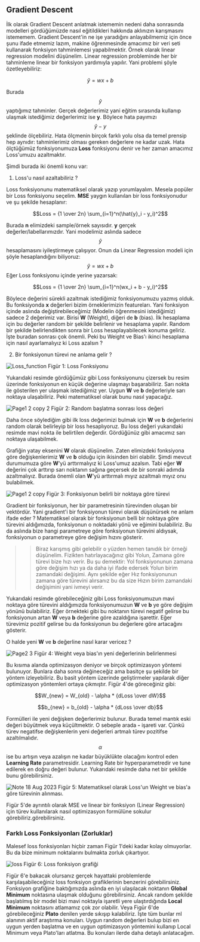 ## Gradient Descent

İlk olarak Gradient Descent anlatmak istememin nedeni daha sonrasında modelleri gördüğümüzde nasıl eğitildikleri hakkında aklınızın karışmasını istememem. Gradient Descent'in ne işe yaradığını anlayabilmemiz için önce şunu ifade etmemiz lazım, makine öğrenmesinde amacımız bir veri seti kullanarak fonksiyon tahminlemesi yapabilmektir. Örnek olarak linear regression modelini düşünelim. Linear regression probleminde her bir tahminleme linear bir fonksiyon yardımıyla yapılır. Yani problemi şöyle özetleyebiliriz:

$$\hat{y} = wx + b$$

Burada $$\hat{y}$$ yaptığımız tahminler. Gerçek değerlerimiz yani eğitim sırasında kullanıp ulaşmak istediğimiz değerlerimiz ise __y__. Böylece hata payımızı $$\hat{y}-y$$ şeklinde ölçebiliriz. Hata ölçmenin birçok farklı yolu olsa da temel prensip hep aynıdır: tahminlerimiz olması gereken değerlere ne kadar uzak. Hata ölçtüğümüz fonksiyonumuza __Loss__ fonksiyonu denir ve her zaman amacımız Loss'umuzu azaltmaktır. 

Şimdi burada iki önemli konu var:

1) Loss'u nasıl azaltabiliriz ?

Loss fonksiyonunu matematiksel olarak yazıp yorumlayalım. Mesela popüler bir Loss fonksiyonu seçelim. __MSE__ yaygın kullanılan bir loss fonksiyonudur ve şu şekilde hesaplanır:

$$Loss = {1 \over 2n} \sum_{i=1}^n(\hat{y}_i - y_i)^2$$

Burada __n__ elimizdeki sample/örnek sayısıdır. __y__ gerçek değerler/labellarımızdır. Yani modelimiz aslında sadece $$\hat{y}$$ hesaplamasını iyileştirmeye çalışıyor. Onun da Linear Regression modeli için şöyle hesaplandığını biliyoruz: $$\hat{y} = wx + b$$ Eğer Loss fonksiyonu içinde yerine yazarsak:

$$Loss = {1 \over 2n} \sum_{i=1}^n(wx_i + b - y_i)^2$$

Böylece değerini sürekli azaltmak istediğimiz fonksiyonumuzu yazmış olduk. Bu fonksiyonda __x__ değerleri bizim örneklerimizin featureları. Yani fonksiyon içinde aslında değiştirebileceğimiz (Modelin öğrenmesini istediğimiz) sadece 2 değerimiz var. Birisi __W__ (Weight), diğeri de __b__ (bias). İlk hesaplama için bu değerler random bir şekilde belirlenir ve hesaplama yapılır. Random bir şekilde belirlendikten sonra bir Loss hesaplayabilecek konuma geliriz. İşte buradan sonrası çok önemli. Peki bu Weight ve Bias'ı ikinci hesaplama için nasıl ayarlamalıyız ki Loss azalsın ?

2) Bir fonksiyonun türevi ne anlama gelir ?

![Loss_function](https://github.com/berkedilekoglu/machine-learning/assets/19657350/59b57f21-5e35-48ee-a660-c6bbfc469e9a)
Figür 1: Loss Fonksiyonu

Yukarıdaki resimde gördüğümüz gibi Loss fonksiyonunu çizersek bu resim üzerinde fonksiyonun en küçük değerine ulaşmayı başarabiliriz. Sarı nokta ile gösterilen yer ulaşmak istediğimiz yer. Uygun __W__ ve __b__ değerleriyle sarı noktaya ulaşabiliriz. Peki matematiksel olarak bunu nasıl yapacağız.

![Page1 2 copy 2](https://github.com/berkedilekoglu/machine-learning/assets/19657350/192b8770-0fd3-47a2-b221-011fb51b2f8b)
Figür 2: Random başlatma sonrası loss değeri

Daha önce söylediğim gibi ilk loss değerimizi bulmak için __W__ ve __b__ değerlerini random olarak belirleyip bir loss hesaplıyoruz. Bu loss değeri yukarıdaki resimde mavi nokta ile belirtilen değerdir. Gördüğünüz gibi amacımız sarı noktaya ulaşabilmek.

Grafiğin yatay eksenini __W__ olarak düşünelim. Zaten elimizdeki fonksiyona göre değişkenlerimiz __W__ ve __b__ olduğu için ikisinden biri olabilir. Şimdi mevcut durumumuza göre __W__'yü arttırmalıyız ki Loss'umuz azalsın. Tabi eğer __W__ değerini çok arttırıp sarı noktanın sağına geçersek de bir sonraki adımda azaltmalıyız. Burada önemli olan __W__'yü arttırmalı mıyız azaltmalı mıyız onu bulabilmek. 

![Page1 2 copy](https://github.com/berkedilekoglu/machine-learning/assets/19657350/a4c734fa-2f7a-4779-99d2-56decd68e834)
Figür 3: Fonksiyonun belirli bir noktaya göre türevi

Gradient bir fonksiyonun, her bir parametresinin türevinden oluşan bir vektördür. Yani gradient'i bir fonksiyonun türevi olarak düşünürsek ne anlam ifade eder ? Matematiksel olarak bir fonksiyonun belli bir noktaya göre türevini aldığımızda, fonksiyonun o noktadaki yönü ve eğimini bulabiliriz. Bu da aslında bize hangi parametreye göre fonksiyonun türevini aldıysak, fonksiyonun o parametreye göre değişim hızını gösterir. 

>> Biraz karışmış gibi gelebilir o yüzden hemen tanıdık bir örneği düşünelim. Fizikten hatırlayacağınız gibi Yolun, Zamana göre türevi bize hızı verir. Bu şu demektir: Yol fonksiyonunun zamana göre değişim hızı ya da daha iyi ifade edersek Yolun birim zamandaki değişimi. Aynı şekilde eğer Hız fonksiyonunun zamana göre türevini alırsanız bu da size Hızın birim zamandaki değişimini yani ivmeyi verir. 

Yukarıdaki resimde görebileceğiniz gibi Loss fonksiyonumuzun mavi noktaya göre türevini aldığımızda fonksiyonumuzun __W__ ve __b__ ye göre değişim yönünü bulabiliriz. Eğer örnekteki gibi bu noktanın türevi negatif gelirse bu fonksiyonun artan __W__ veya __b__ değerine göre azaldığına işarettir. Eğer türevimiz pozitif gelirse bu da fonksiyonun bu değerlere göre artacağını gösterir.

O halde yeni __W__ ve __b__ değerline nasıl karar vericez ?

![Page2 3](https://github.com/berkedilekoglu/machine-learning/assets/19657350/e3faee3d-cc80-438b-b059-12bc3b53fdbc)
Figür 4: Weight veya bias'ın yeni değerlerinin belirlenmesi

Bu kısıma alanda optimizasyon deniyor ve birçok optimizasyon yöntemi bulunuyor. Bunlara daha sonra değineceğiz ama basitçe şu şekilde bir yöntem izleyebiliriz. Bu basit yöntem üzerinde geliştirmeler yapılarak diğer optimizasyon yöntemleri ortaya çıkmıştır.
Figür 4'de göreceğiniz gibi:

$$W_{new} = W_{old} - \alpha * {dLoss \over dW}$$

$$b_{new} = b_{old} - \alpha * {dLoss \over db}$$

Formülleri ile yeni değişken değerlerimiz bulunur. Burada temel mantık eski değeri büyütmek veya küçültmektir. O sebeple arada __-__ işareti var. Çünkü türev negatifse değişkenlerin yeni değerleri artmalı türev pozitifse azaltılmalıdır. $$\alpha$$ ise bu artışın veya azalışın ne kadar büyüklükte olacağını kontrol eden __Learning Rate__ parametresidir. Learning Rate bir hyperparametredir ve tune edilerek en doğru değeri bulunur. Yukarıdaki resimde daha net bir şekilde bunu görebilirsiniz.

![Note 18 Aug 2023](https://github.com/berkedilekoglu/machine-learning/assets/19657350/947f2105-61a7-42bc-835e-769c70dce561)
Figür 5: Matematiksel olarak Loss'un Weight ve bias'a göre türevinin alınması.

Figür 5'de ayrıntılı olarak MSE ve linear bir fonksiyon (Linear Regression) için türev kullanılarak nasıl optimizasyon formülüne sokulur görebiliriz.görebilirsiniz.

### Farklı Loss Fonksiyonları (Zorluklar)

Malesef loss fonksiyonları hiçbir zaman Figür 1'deki kadar kolay olmuyorlar. Bu da bize minimum noktalarını bulmakta zorluk çıkartıyor.

![loss](https://github.com/berkedilekoglu/machine-learning/assets/19657350/e1ebb2a7-f80c-438d-a396-5f753a2821ad)
Figür 6: Loss fonksiyon grafiği

Figür 6'e bakacak olursanız gerçek hayattaki problemlerde karşılaşabileceğiniz loss fonksiyon grafiklerinin benzerini görebilirsiniz. Fonksiyon grafiğine baktığımızda aslında en iyi ulaşılacak noktanın __Global Minimum__ noktasına ulaşmak olduğunu görebilirsiniz. Ancak random şekilde başlatılmış bir model bizi mavi noktayla işaretli yere ulaştırdığında __Local Minimum__ noktasını atlamamız çok zor olabilir. Veya Figür 6'de görebileceğiniz __Plato__ denilen yerde sıkışıp kalabiliriz. İşte tüm bunlar ml alanının aktif araştırma konuları. Uygun random değerleri bulup bizi en uygun yerden başlatma ve en uygun optimizasyon yöntemini kullanıp Local Minimum veya Plato'ları atlatma. Bu konuları ilerde daha detaylı anlatacağım.
